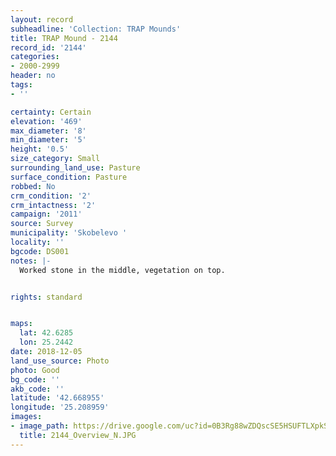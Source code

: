 ```yaml
---
layout: record
subheadline: 'Collection: TRAP Mounds'
title: TRAP Mound - 2144
record_id: '2144'
categories:
- 2000-2999
header: no
tags:
- ''

certainty: Certain
elevation: '469'
max_diameter: '8'
min_diameter: '5'
height: '0.5'
size_category: Small
surrounding_land_use: Pasture
surface_condition: Pasture
robbed: No
crm_condition: '2'
crm_intactness: '2'
campaign: '2011'
source: Survey
municipality: 'Skobelevo '
locality: ''
bgcode: DS001
notes: |-
  Worked stone in the middle, vegetation on top.


rights: standard


maps:
  lat: 42.6285
  lon: 25.2442
date: 2018-12-05
land_use_source: Photo
photo: Good
bg_code: ''
akb_code: ''
latitude: '42.668955'
longitude: '25.208959'
images:
- image_path: https://drive.google.com/uc?id=0B3Rg88wZDQscSE5HSUFTLXpkS1k
  title: 2144_Overview_N.JPG
---
```

